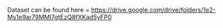 Dataset can be found here = https://drive.google.com/drive/folders/1e2-Ms1e9ar79MMl7gtEzQ8fXKad5yFP0
